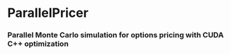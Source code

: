 # ParallelPricer

### Parallel Monte Carlo simulation for options pricing with CUDA C++ optimization